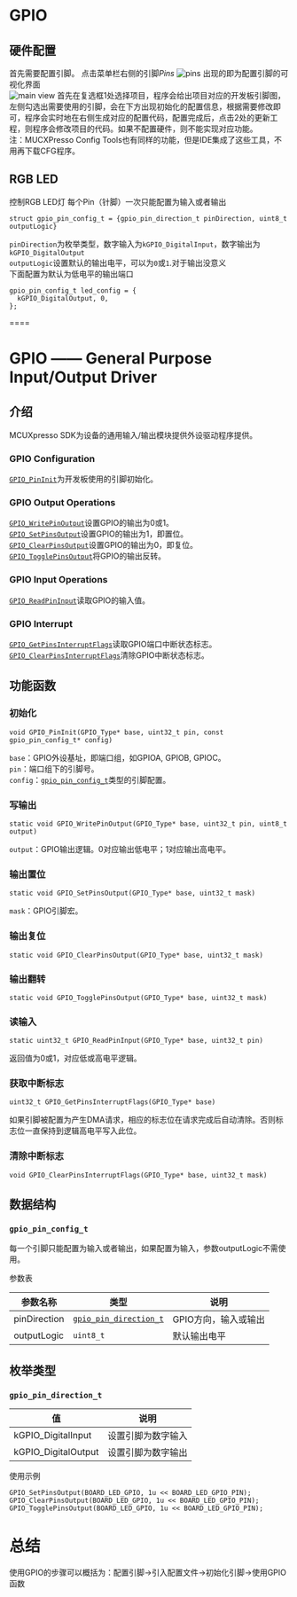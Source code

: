 # GPIO

## 硬件配置
首先需要配置引脚。
点击菜单栏右侧的引脚*Pins*
![pins](https://i.imgur.com/aejMMki.png)
出现的即为配置引脚的可视化界面  
![main view](https://i.imgur.com/uopsZBo.png)
首先在复选框1处选择项目，程序会给出项目对应的开发板引脚图，左侧勾选出需要使用的引脚，会在下方出现初始化的配置信息，根据需要修改即可，程序会实时地在右侧生成对应的配置代码，配置完成后，点击2处的更新工程，则程序会修改项目的代码。如果不配置硬件，则不能实现对应功能。  
注：MUCXPresso Config Tools也有同样的功能，但是IDE集成了这些工具，不用再下载CFG程序。  

## RGB LED
控制RGB LED灯
每个Pin（针脚）一次只能配置为输入或者输出
```
struct gpio_pin_config_t = {gpio_pin_direction_t pinDirection, uint8_t outputLogic}
```
`pinDirection`为枚举类型，数字输入为`kGPIO_DigitalInput`，数字输出为`kGPIO_DigitalOutput`  
`outputLogic`设置默认的输出电平，可以为`0`或`1`.对于输出没意义  
下面配置为默认为低电平的输出端口
```
gpio_pin_config_t led_config = {
  kGPIO_DigitalOutput, 0,
};
```

====

# GPIO —— General Purpose Input/Output Driver

## 介绍
MCUXpresso SDK为设备的通用输入/输出模块提供外设驱动程序提供。  

### GPIO Configuration
[`GPIO_PinInit`](#func1)为开发板使用的引脚初始化。  

### GPIO Output Operations
[`GPIO_WritePinOutput`](#func2)设置GPIO的输出为0或1。  
[`GPIO_SetPinsOutput`](#func3)设置GPIO的输出为1，即置位。  
[`GPIO_ClearPinsOutput`](#func4)设置GPIO的输出为0，即复位。  
[`GPIO_TogglePinsOutput`](#func5)将GPIO的输出反转。  

### GPIO Input Operations
[`GPIO_ReadPinInput`](#func6)读取GPIO的输入值。  

### GPIO Interrupt
[`GPIO_GetPinsInterruptFlags`](#func7)读取GPIO端口中断状态标志。  
[`GPIO_ClearPinsInterruptFlags`](#func8)清除GPIO中断状态标志。  

## 功能函数
### <span id="func1">初始化</span>

	void GPIO_PinInit(GPIO_Type* base, uint32_t pin, const gpio_pin_config_t* config)

`base`：GPIO外设基址，即端口组，如GPIOA, GPIOB, GPIOC。   
`pin`：端口组下的引脚号。  
`config`：[`gpio_pin_config_t`](#struct1)类型的引脚配置。

### <span id="func2">写输出</span>

	static void GPIO_WritePinOutput(GPIO_Type* base, uint32_t pin, uint8_t output)

`output`：GPIO输出逻辑。0对应输出低电平；1对应输出高电平。  

### <span id="func3">输出置位</span>
	
	static void GPIO_SetPinsOutput(GPIO_Type* base, uint32_t mask)

`mask`：GPIO引脚宏。


### <span id="func4">输出复位</span>

	static void GPIO_ClearPinsOutput(GPIO_Type* base, uint32_t mask)

### <span id="func5">输出翻转</span>

	static void GPIO_TogglePinsOutput(GPIO_Type* base, uint32_t mask)

### <span id="func6">读输入</span>

	static uint32_t GPIO_ReadPinInput(GPIO_Type* base, uint32_t pin)

返回值为0或1，对应低或高电平逻辑。

### <span id="func7">获取中断标志</span>

	uint32_t GPIO_GetPinsInterruptFlags(GPIO_Type* base)

如果引脚被配置为产生DMA请求，相应的标志位在请求完成后自动清除。否则标志位一直保持到逻辑高电平写入此位。
### <span id="func8">清除中断标志</span>

	void GPIO_ClearPinsInterruptFlags(GPIO_Type* base, uint32_t mask)


## 数据结构
### <span id="struct1">`gpio_pin_config_t`</span>
每一个引脚只能配置为输入或者输出，如果配置为输入，参数outputLogic不需使用。

参数表  

参数名称|类型|说明
-|-|-
pinDirection|[`gpio_pin_direction_t`](#enum1)|GPIO方向，输入或输出
outputLogic|`uint8_t`|默认输出电平


## 枚举类型
### <span id="enum1">`gpio_pin_direction_t`</span>
值|说明
-|-
kGPIO_DigitalInput|设置引脚为数字输入
kGPIO_DigitalOutput|设置引脚为数字输出	

使用示例
```
GPIO_SetPinsOutput(BOARD_LED_GPIO, 1u << BOARD_LED_GPIO_PIN);
GPIO_ClearPinsOutput(BOARD_LED_GPIO, 1u << BOARD_LED_GPIO_PIN);
GPIO_TogglePinsOutput(BOARD_LED_GPIO, 1u << BOARD_LED_GPIO_PIN);
```
# 总结
使用GPIO的步骤可以概括为：配置引脚->引入配置文件->初始化引脚->使用GPIO函数

